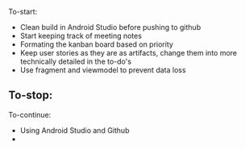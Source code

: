 To-start:
- Clean build in Android Studio before pushing to github
- Start keeping track of meeting notes
- Formating the kanban board based on priority
- Keep user stories as they are as artifacts, change them into more technically detailed in the to-do's
- Use fragment and viewmodel to prevent data loss

To-stop:
-

To-continue:
- Using Android Studio and Github
- 